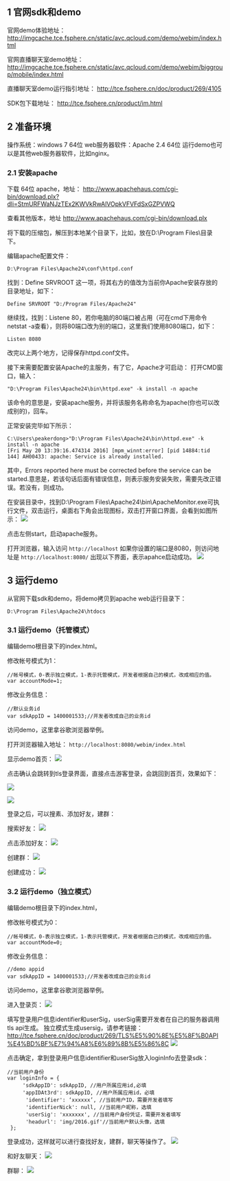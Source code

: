 ## 1 官网sdk和demo

官网demo体验地址：
http://imgcache.tce.fsphere.cn/static/avc.qcloud.com/demo/webim/index.html

官网直播聊天室demo地址：
http://imgcache.tce.fsphere.cn/static/avc.qcloud.com/demo/webim/biggroup/mobile/index.html

直播聊天室demo运行指引地址：
http://tce.fsphere.cn/doc/product/269/4105

SDK包下载地址：
http://tce.fsphere.cn/product/im.html

## 2 准备环境

操作系统：windows 7 64位
web服务器软件：Apache 2.4 64位
运行demo也可以是其他web服务器软件，比如nginx。

### 2.1 安装apache

下载 64位 apache，地址：
http://www.apachehaus.com/cgi-bin/download.plx?dli=StmURFWaNJzTEx2KWVkRwAlVOpkVFVFdSxGZPVWQ

查看其他版本，地址
http://www.apachehaus.com/cgi-bin/download.plx

将下载的压缩包，解压到本地某个目录下，比如，放在D:\Program Files\目录下。

编辑apache配置文件：

```
D:\Program Files\Apache24\conf\httpd.conf
```

找到：Define SRVROOT 这一项，将其右方的值改为当前你Apache安装存放的目录地址，如下：

```
Define SRVROOT "D:/Program Files/Apache24"
```

继续找，找到：Listene 80，若你电脑的80端口被占用（可在cmd下用命令netstat -a查看），则将80端口改为别的端口，这里我们使用8080端口，如下：

```
Listen 8080
```

改完以上两个地方，记得保存httpd.conf文件。

接下来需要配置安装Apache的主服务，有了它，Apache才可启动：
打开CMD窗口，输入：

```
"D:\Program Files\Apache24\bin\httpd.exe" -k install -n apache
```
该命令的意思是，安装apache服务，并将该服务名称命名为apache(你也可以改成别的)，回车。

正常安装完毕如下所示：

```
C:\Users\peakerdong>"D:\Program Files\Apache24\bin\httpd.exe" -k install -n apache
[Fri May 20 13:39:16.474314 2016] [mpm_winnt:error] [pid 14884:tid 144] AH00433: apache: Service is already installed.
```

其中，Errors reported here must be corrected before the service can be started.意思是，若该句话后面有错误信息，则表示服务安装失败，需要先改正错误。若没有，则成功。

在安装目录中，找到D:\Program Files\Apache24\bin\ApacheMonitor.exe可执行文件，双击运行，桌面右下角会出现图标，双击打开窗口界面，会看到如图所示：
![](http://imgcache.tce.fsphere.cn/static/mccdn.qcloud.com/static/img/02ef4d509e5579661953a9cc3dc4ee59/image.png)

点击左侧start，启动apache服务。

打开浏览器，输入访问 `http://localhost`
如果你设置的端口是8080，则访问地址是 `http://localhost:8080/`
出现以下界面，表示apahce启动成功。
![](http://imgcache.tce.fsphere.cn/static/mccdn.qcloud.com/static/img/1a051fa9cbedf08e55a979f732e824ef/image.png)

## 3 运行demo

从官网下载sdk和demo，将demo拷贝到apache web运行目录下：

```
D:\Program Files\Apache24\htdocs
```

### 3.1 运行demo（托管模式）

编辑demo根目录下的index.html。

修改帐号模式为1：

```
//帐号模式，0-表示独立模式，1-表示托管模式，开发者根据自己的模式，改成相应的值。
var accountMode=1;
```

修改业务信息：

```
//默认业务id
var sdkAppID = 1400001533;//开发者改成自己的业务id

```


访问demo，这里拿谷歌浏览器举例。

打开浏览器输入地址：
`http://localhost:8080/webim/index.html`

显示demo首页：
![](http://imgcache.tce.fsphere.cn/static/mccdn.qcloud.com/static/img/deaf3ceeb96916e35ce611602f4c0074/image.png)


点击确认会跳转到tls登录界面，直接点击游客登录，会跳回到首页，效果如下：

 ![](http://imgcache.tce.fsphere.cn/static/mccdn.qcloud.com/static/img/37f008df51e98574886ac25a9becbd9f/image.png)

 ![](http://imgcache.tce.fsphere.cn/static/mccdn.qcloud.com/static/img/0e1c29203362cac113a13ff1547dca47/image.png)

登录之后，可以搜素、添加好友，建群：

搜索好友：
 ![](http://imgcache.tce.fsphere.cn/static/mccdn.qcloud.com/static/img/389d6b93abaa22584b176bfb8c8927b4/image.png)

点击添加好友：
 ![](http://imgcache.tce.fsphere.cn/static/mccdn.qcloud.com/static/img/af15ddc4be05fb0de7c276cb18f6e375/image.png)

创建群：
![](http://imgcache.tce.fsphere.cn/static/mccdn.qcloud.com/static/img/1a56d476ae8a092e0e9b3eab7597495e/image.png)

创建成功：
 ![](http://imgcache.tce.fsphere.cn/static/mccdn.qcloud.com/static/img/0e5911c2b0ff9e9d899e159bd57fe628/image.png)



### 3.2 运行demo（独立模式）


编辑demo根目录下的index.html，

修改帐号模式为0：

```
//帐号模式，0-表示独立模式，1-表示托管模式，开发者根据自己的模式，改成相应的值。
var accountMode=0;
```

修改业务信息：

```
//demo appid 
var sdkAppID = 1400001533;//开发者改成自己的业务id

```

访问demo，这里拿谷歌浏览器举例。

进入登录页：
![](http://imgcache.tce.fsphere.cn/static/mccdn.qcloud.com/static/img/100c4f8b786c2ffa2f0c3ee3cff5f226/image.png)


填写登录用户信息identifier和userSig，userSig需要开发者在自己的服务器调用tls api生成。
独立模式生成usersig，请参考链接：
http://tce.fsphere.cn/doc/product/269/TLS%E5%90%8E%E5%8F%B0API%E4%BD%BF%E7%94%A8%E6%89%8B%E5%86%8C
 ![](http://imgcache.tce.fsphere.cn/static/mccdn.qcloud.com/static/img/8ae083b639696feec038a69861464e46/image.png)

点击确定，拿到登录用户信息identifier和userSig放入loginInfo去登录sdk：

```
//当前用户身份
var loginInfo = {
     'sdkAppID': sdkAppID, //用户所属应用id,必填
     'appIDAt3rd': sdkAppID, //用户所属应用id，必填
      'identifier': ‘xxxxxx’, //当前用户ID，需要开发者填写
      'identifierNick': null, //当前用户昵称，选填
      'userSig': 'xxxxxxx', //当前用户身份凭证，需要开发者填写
      'headurl': 'img/2016.gif'//当前用户默认头像，选填
 };

```

登录成功，这样就可以进行查找好友，建群，聊天等操作了。
 ![](http://imgcache.tce.fsphere.cn/static/mccdn.qcloud.com/static/img/fd864c05877f3d2d7229041a0e33ca9d/image.png)

和好友聊天：
 ![](http://imgcache.tce.fsphere.cn/static/mccdn.qcloud.com/static/img/456ac262b7b13ae8946e2875c68bd3de/image.png)

群聊：
 ![](http://imgcache.tce.fsphere.cn/static/mccdn.qcloud.com/static/img/22b8afaab9f244e9bcf4cf34c4f0e42a/image.png)
